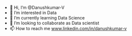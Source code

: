 - 👋 Hi, I’m @Danushkumar-V
- 👀 I’m interested in Data
- 🌱 I’m currently learning Data Science
- 💞️ I’m looking to collaborate as Data scientist
- 📫 How to reach me www.linkedin.com/in/danushkumar-v

<!---
Danushkumar-V/Danushkumar-V is a ✨ special ✨ repository because its `README.md` (this file) appears on your GitHub profile.
You can click the Preview link to take a look at your changes.
--->
